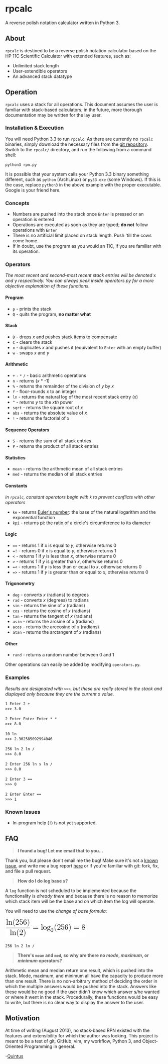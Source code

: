 rpcalc
======
A reverse polish notation calculator written in Python 3.


## About
`rpcalc` is destined to be a reverse polish notation calculator based on the HP 11C Scientific Calculator with extended features, such as:

- Unlimited stack length
- User-extendible operators
- An advanced stack datatype


## Operation
`rpcalc` uses a stack for all operations. This document assumes the user is familiar with stack-based calculators; in the future, more thorough documentation may be written for the lay user.

### Installation & Execution
You will need Python 3.3 to run `rpcalc`. As there are currently no `rpcalc` binaries, simply download the necessary files from the [git repository](http://github.com/qguv/rpcalc/). Switch to the `rpcalc/` directory, and run the following from a command shell:

    python3 rpn.py

It is possible that your system calls your Python 3.3 binary something different, such as `python` (ArchLinux) or `py33.exe` (some Windows). If this is the case, replace `python3` in the above example with the proper executable. Google is your friend here.

### Concepts
- Numbers are pushed into the stack once `Enter` is pressed or an operation is entered
- Operations are executed as soon as they are typed; **do not** follow operations with `Enter`
- There is no artificial limit placed on stack length. Push 'till the cows come home.
- If in doubt, use the program as you would an 11C, if you are familiar with its operation.

### Operators
_The most recent and second-most recent stack entries will be denoted_ x _and_ y _respectively. You can always peek inside operators.py for a more objective explanation of these functions._

#### Program
- `p` - prints the stack
- `Q` - quits the program, **no matter what**

#### Stack
- `D` - drops _x_ and pushes stack items to compensate
- `C` - clears the stack
- `x` - duplicates _x_ and pushes it (equivalent to `Enter` with an empty buffer)
- `w` - swaps _x_ and _y_

#### Arithmetic
- `+` `-` `*` `/` - basic arithmetic operations
- `n` - returns (_x_ * -1)
- `%` - returns the remainder of the division of _y_ by _x_
- `f` - floor-rounds _x_ to an integer
- `ln` - returns the natural log of the most recent stack entry (_x_)
- `^` - returns _y_ to the _xth_ power
- `sqrt` - returns the square root of _x_
- `abs` - returns the absolute value of _x_
- `!` - returns the factorial of _x_

#### Sequence Operators
- `S` - returns the sum of all stack entries
- `P` - returns the product of all stack entries

#### Statistics
- `mean` - returns the arithmetic mean of all stack entries
- `med` - returns the median of all stack entries

#### Constants
_in `rpcalc`, constant operators begin with `k` to prevent conflicts with other operators_

- `ke` - returns [Euler's number](http://en.wikipedia.org/wiki/E_%28mathematical_constant%29): the base of the natural logarithm and the exponential function
- `kpi` - returns [pi](http://en.wikipedia.org/wiki/Pi): the ratio of a circle's circumference to its diameter

#### Logic
- `==` - returns 1 if _x_ is equal to _y_, otherwise returns 0
- `=!` - returns 0 if _x_ is equal to _y_, otherwise returns 1
- `<` - returns 1 if _y_ is less than _x_, otherwise returns 0
- `>` - returns 1 if _y_ is greater than _x_, otherwise returns 0
- `=<` - returns 1 if _y_ is less than or equal to _x_, otherwise returns 0
- `=>` - returns 1 if _y_ is greater than or equal to _x_, otherwise returns 0

#### Trigonometry
- `deg` - converts _x_ (radians) to degrees
- `rad` - converts _x_ (degrees) to radians
- `sin` - returns the sine of _x_ (radians)
- `cos` - returns the cosine of _x_ (radians)
- `tan` - returns the tangent of _x_ (radians)
- `asin` - returns the arcsine of _x_ (radians)
- `acos` - returns the arccosine of _x_ (radians)
- `atan` - returns the arctangent of _x_ (radians)

#### Other
- `rand` - returns a random number between 0 and 1

Other operations can easily be added by modifying `operators.py`.

### Examples
_Results are designated with `>>>`, but these are really stored in the stack and displayed only because they are the current_ x _value._

    1 Enter 2 +
    >>> 3.0

    2 Enter Enter Enter * *
    >>> 8.0
    
    10 ln
    >>> 2.302585092994046
    
    256 ln 2 ln /
    >>> 8.0
    
    2 Enter 256 ln s ln /
    >>> 8.0
    
    2 Enter 3 ==
    >>> 0
    
    2 Enter Enter ==
    >>> 1

### Known Issues
- In-program help (`?`) is not yet supported.

## FAQ
> **I found a bug! Let me email that to you...**

Thank you, but please don't email me the bug! Make sure it's not a [known issue](#known-issues), and write me a bug report [here](https://github.com/qguv/rpcalc/issues/new) or if you're familiar with git: fork, fix, and file a pull request.

> **How do I do log base _x_?**

A `log` function is not scheduled to be implemented because the functionality is _already there_ and because there is no reason to memorize which stack item will be the base and on which item the log will operate.

You will need to use the _change of base formula_:

![Logarithmic Change of Base Formula](resources/logCOB.png)

    256 ln 2 ln /

> **There's `mean` and `med`, so why are there no _mode_, _maximum_, or _minimum_ operators?**

Arithmetic mean and median return one result, which is pushed into the stack. Mode, maximum, and minimum all have the capacity to produce more than one result. There is no non-arbitrary method of deciding the order in which the multiple answers would be pushed into the stack. Answers like these would be no good if the user didn't know which answer s/he wanted or where it went in the stack. Procedurally, these functions would be easy to write, but there is no clear way to display the answer to the user.

## Motivation
At time of writing (August 2013), no stack-based RPN existed with the features and extensibility for which the author was looking. This project is meant to be a test of git, GitHub, vim, my workflow, Python 3, and Object-Oriented Programming in general.

-[Quintus](http://github.com/qguv/)
